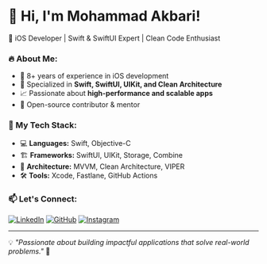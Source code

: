 # 👋 Hi, I'm Mohammad Akbari!

🚀 iOS Developer | Swift & SwiftUI Expert | Clean Code Enthusiast

### 🔥 About Me:
- 📱 8+ years of experience in iOS development
- 🎯 Specialized in **Swift, SwiftUI, UIKit, and Clean Architecture**
- 📈 Passionate about **high-performance and scalable apps**
- 📂 Open-source contributor & mentor

### 📌 My Tech Stack:
- 💻 **Languages:** Swift, Objective-C
- 🏗 **Frameworks:** SwiftUI, UIKit, Storage, Combine
- 🚀 **Architecture:** MVVM, Clean Architecture, VIPER
- 🛠 **Tools:** Xcode, Fastlane, GitHub Actions

### 📫 Let's Connect:
[![LinkedIn](https://img.shields.io/badge/LinkedIn-MohammadAkbari-blue?style=flat&logo=linkedin)](https://www.linkedin.com/in/risanex/) 
[![GitHub](https://img.shields.io/badge/GitHub-mohammadakbari-black?style=flat&logo=github)](https://github.com/MIAkbari)
[![Instagram](https://img.shields.io/badge/Instagram-Follow-%23E4405F?style=flat&logo=instagram&logoColor=white)](https://www.instagram.com/akbaricodes/)

---

💡 _"Passionate about building impactful applications that solve real-world problems."_ 🚀
